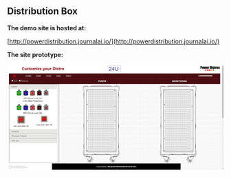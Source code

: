 ## Distribution Box

**The demo site is hosted at:**

[http://powerdistribution.journalai.io/](http://powerdistribution.journalai.io/)

**The site prototype:**

![./assets/power-distribution.jpg](./assets/power-distribution.jpg)

